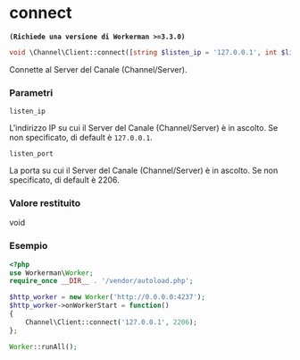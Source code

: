 # connect
**``` (Richiede una versione di Workerman >=3.3.0) ```**
```php
void \Channel\Client::connect([string $listen_ip = '127.0.0.1', int $listen_port = 2206])
```
Connette al Server del Canale (Channel/Server).

### Parametri
``` listen_ip ```

L'indirizzo IP su cui il Server del Canale (Channel/Server) è in ascolto. Se non specificato, di default è ```127.0.0.1```.

``` listen_port ```

La porta su cui il Server del Canale (Channel/Server) è in ascolto. Se non specificato, di default è 2206.

### Valore restituito
void

### Esempio
```php
<?php
use Workerman\Worker;
require_once __DIR__ . '/vendor/autoload.php';

$http_worker = new Worker('http://0.0.0.0:4237');
$http_worker->onWorkerStart = function()
{
    Channel\Client::connect('127.0.0.1', 2206);
};

Worker::runAll();
```
